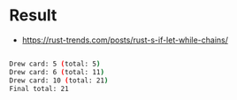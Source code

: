 # Result
- https://rust-trends.com/posts/rust-s-if-let-while-chains/

```bash

Drew card: 5 (total: 5)
Drew card: 6 (total: 11)
Drew card: 10 (total: 21)
Final total: 21
```

